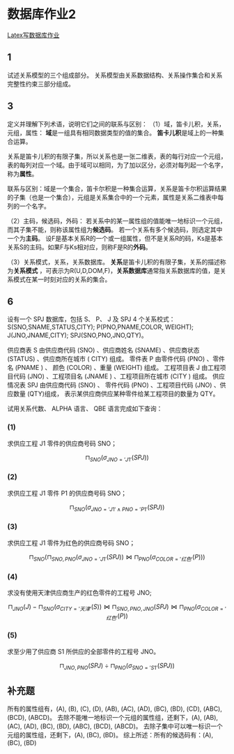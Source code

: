 # 数据库作业2

[Latex写数据库作业](https://blog.csdn.net/JuneWindy/article/details/79825666)

## 1
试述关系模型的三个组成部分。 
关系模型由关系数据结构、关系操作集合和关系完整性约束三部分组成。

## 3
定义并理解下列术语，说明它们之间的联系与区别： 
（1）域，笛卡儿积，关系，元组，属性： 
**域**是一组具有相同数据类型的值的集合。 
**笛卡儿积**是域上的一种集合运算。


关系是笛卡儿积的有限子集，所以关系也是一张二维表，表的每行对应一个元组，表的每列对应一个域。由于域可以相同，为了加以区分，必须对每列起一个名字，称为**属性**。

联系与区别：域是一个集合，笛卡尔积是一种集合运算，关系是笛卡尔积运算结果的子集（也是一个集合），元组是关系集合中的一个元素，属性是关系二维表中每列的一个名字。

（2）主码，候选码，外码： 
若关系中的某一属性组的值能唯一地标识一个元组，而其子集不能，则称该属性组为**候选码**。
若一个关系有多个候选码，则选定其中一个为**主码**。
设F是基本关系R的一个或一组属性，但不是关系R的码，Ks是基本关系S的主码。如果F与Ks相对应，则称F是R的**外码**。

（3）关系模式，关系，关系数据库。
**关系**是笛卡儿积的有限子集，关系的描述称为**关系模式** ，可表示为R(U,D,DOM,F)，**关系数据库**通常指关系数据库的值，是关系模式在某一时刻对应的关系的集合。

## 6
设有一个 SPJ 数据库，包括 S、 P、 J 及 SPJ 4 个关系校式：
S(SNO,SNAME,STATUS,CITY);
P(PNO,PNAME,COLOR, WEIGHT);
J(JNO,JNAME,CITY);
SPJ(SNO,PNO,JNO,QTY)。 

供应商表 S 由供应商代码 (SNO) 、供应商姓名 (SNAME) 、供应商状态 (STATUS) 、供应商所在城市 ( CITY) 组成。
零件表 P 由零件代码 (PNO) 、零件名 (PNAME ) 、 颜色 (COLOR) 、重量 (WEIGHT) 组成。
工程项目表 J 由工程项目代码 (JNO) 、工程项目名 (JNAME ) 、工程项目所在城市 (CITY ) 组成。
供应情况表 SPJ 由供应商代码 (SNO) 、 零件代码 (PNO) 、工程项目代码 (JNO) 、供应数量 (QTY)组成， 表示某供应商供应某种零件给某工程项目的数量为 QTY。

试用关系代数、 ALPHA 语言、 QBE 语言完成如下查询： 
### (1) 
求供应工程 J1 零件的供应商号码 SNO；

$$
\sqcap_{SNO}(\sigma_{JNO='J1'}(SPJ))
$$

### (2) 
求供应工程 J1 零件 P1 的供应商号码 SNO；

$$
\sqcap_{SNO}(\sigma_{JNO='J1'\wedge PNO='P1'}(SPJ))
$$

### (3) 
求供应工程 J1 零件为红色的供应商号码 SNO；

$$
\sqcap_{SNO}(\sqcap_{SNO,PNO}(\sigma_{JNO='J1'}(SPJ)) \bowtie \sqcap_{PNO}(\sigma_{COLOR='红色'}(P)))
$$


### (4) 
求没有使用天津供应商生产的红色零件的工程号 JNO; 

$$
\sqcap_{JNO}(J)-\sqcap_{SNO}(\sigma_{CITY='天津'}(S)) \bowtie \sqcap_{SNO,PNO,JNO}(SPJ) \bowtie \sqcap_{PNO}(\sigma_{COLOR='红色'}(P))
$$


### (5) 
求至少用了供应商 S1 所供应的全部零件的工程号 JNO。 

$$
\sqcap_{JNO,PNO}(SPJ)\div \sqcap_{PNO}(\sigma_{SNO='S1'}(SPJ))
$$



## 补充题

所有的属性组有，(A), (B), (C), (D), (AB), (AC), (AD), (BC), (BD), (CD), (ABC), (BCD), (ABCD)。
去除不能唯一地标识一个元组的属性组，还剩下，(A), (AB), (AC), (AD), (BC), (BD), (ABC), (BCD), (ABCD)。
去除子集中可以唯一标识一个元组的属性组，还剩下，(A), (BC), (BD)。
综上所述：所有的候选码有：(A), (BC), (BD)